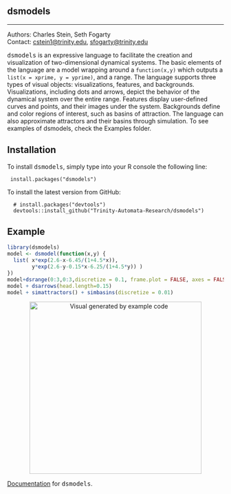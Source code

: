 dsmodels
--------
--------
Authors: Charles Stein, Seth Fogarty<br>
Contact: cstein1@trinity.edu, sfogarty@trinity.edu


<TT>dsmodels</TT> is an expressive language to facilitate the creation and visualization
    of two-dimensional dynamical systems. The basic elements of the language are
    a model wrapping around a `function(x,y)` which outputs a `list(x = xprime, y = yprime)`,
    and a range. The language supports three
    types of visual objects: visualizations, features, and backgrounds. Visualizations, including dots and arrows,
    depict the behavior of the dynamical system over the entire range.
    Features display
    user-defined curves and points, and their images under the system.
    Backgrounds define and color regions of interest, such as basins of attraction. 
    The language
    can also approximate attractors and their basins through simulation.
    To see examples of dsmodels, check the Examples folder.

Installation
------------

To install <TT>dsmodels</TT>, simply type into your R console the following line:

     install.packages("dsmodels") 

To install the latest version from GitHub:
     
      # install.packages("devtools")
      devtools::install_github("Trinity-Automata-Research/dsmodels")

Example
-------

``` r
library(dsmodels)
model <- dsmodel(function(x,y) {
  list( x*exp(2.6-x-6.45/(1+4.5*x)),
        y*exp(2.6-y-0.15*x-6.25/(1+4.5*y)) )
})
model+dsrange(0:3,0:3,discretize = 0.1, frame.plot = FALSE, axes = FALSE)
model + dsarrows(head.length=0.15)
model + simattractors() + simbasins(discretize = 0.01)
```

<center>
<img src="http://cs.trinity.edu/~sfogarty/exampleImage.png" alt="Visual generated by example code" style="width:400px;height:400px;">
</center>



<a href = http://www.cs.trinity.edu/~sfogarty/dsmodels/index.html>Documentation</a> for <TT>dsmodels</TT>.
